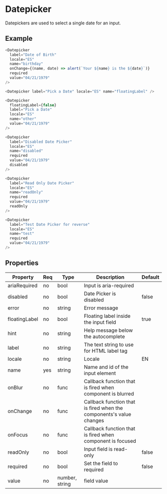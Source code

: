 # Datepicker

Datepickers are used to select a single date for an input.

## Example

```javascript
<Datepicker
  label="Date of Birth"
  locale="ES"
  name="birthday"
  onChange={(name, date) => alert(`Your ${name} is the ${date}`)}
  required
  value="04/21/1979"
/>

<Datepicker label="Pick a Date" locale="ES" name="floatingLabel" />

<Datepicker
  floatingLabel={false}
  label="Pick a Date"
  locale="ES"
  name="other"
  value="04/21/1979"
/>

<Datepicker
  label="Disabled Date Picker"
  locale="ES"
  name="disabled"
  required
  value="04/21/1979"
  disabled
/>

<Datepicker
  label="Read Only Date Picker"
  locale="ES"
  name="readOnly"
  required
  value="04/21/1979"
  readOnly
/>

<Datepicker
  label="Test Date Picker for reverse"
  locale="ES"
  name="test"
  required
  value="04/21/1979"
/>
```

## Properties

| Property      | Req | Type           | Description                                                         | Default |
| ------------- | --- | -------------- | ------------------------------------------------------------------- | ------- |
| ariaRequired  | no  | bool           | Input is aria-required                                              |         |
| disabled      | no  | bool           | Date Picker is disabled                                             | false   |
| error         | no  | string         | Error message                                                       |         |
| floatingLabel | no  | bool           | Floating label inside the input field                               | true    |
| hint          | no  | string         | Help message below the autocomplete                                 |         |
| label         | no  | string         | The text string to use for HTML label tag                           |         |
| locale        | no  | string         | Locale                                                              | EN      |
| name          | yes | string         | Name and id of the input element                                    |         |
| onBlur        | no  | func           | Callback function that is fired when component is blurred           |         |
| onChange      | no  | func           | Callback function that is fired when the components's value changes |         |
| onFocus       | no  | func           | Callback function that is fired when component is focused           |         |
| readOnly      | no  | bool           | Input field is read-only                                            | false   |
| required      | no  | bool           | Set the field to required                                           | false   |
| value         | no  | number, string | field value                                                         |         |
